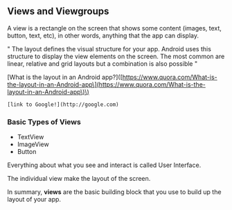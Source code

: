 ## **Views and Viewgroups**

A view is a rectangle on the screen that shows some content \(images, text, button, text, etc\), in other words, anything that the app can display.

" The layout defines the visual structure for your app. Android uses this structure to display the view elements on the screen. The most common are linear, relative and grid layouts but a combination is also possible "

\[What is the layout in an Android app?\]\([https://www.quora.com/What-is-the-layout-in-an-Android-app\](https://www.quora.com/What-is-the-layout-in-an-Android-app\)\)

```
[link to Google!](http://google.com)
```

### Basic Types of Views

* TextView
* ImageView
* Button

Everything about what you see and interact is called User Interface.

The individual view make the layout of the screen.

In summary, **views** are the basic building block that you use to build up the layout of your app.

